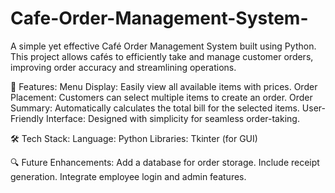 # Cafe-Order-Management-System-
A simple yet effective Café Order Management System built using Python. This project allows cafés to efficiently take and manage customer orders, improving order accuracy and streamlining operations.

🚀 Features:
Menu Display: Easily view all available items with prices.
Order Placement: Customers can select multiple items to create an order.
Order Summary: Automatically calculates the total bill for the selected items.
User-Friendly Interface: Designed with simplicity for seamless order-taking.

🛠️ Tech Stack:
Language: Python
Libraries: Tkinter (for GUI)

🔍 Future Enhancements:
Add a database for order storage.
Include receipt generation.
Integrate employee login and admin features.
